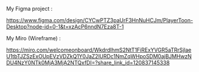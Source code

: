 My Figma project : 

https://www.figma.com/design/CYCwPTZ3paUrF3HnNuHCJm/PlayerToon-Desktop?node-id=0-1&t=xzAcP6nndN7Eza8T-1

My Miro (Wireframe) :

https://miro.com/welcomeonboard/WkdrdlhmS2NtT1FiRExYVGR5aTRrSjlaeU1tbTJZSzExOUpEVzVDZkQ1Y0JaZ2lURDc1NmZqWHpoSDM0ajBJMHwzNDU4NzY0NTk0MjA3MjA2NTQxfDI=?share_link_id=120837145338
